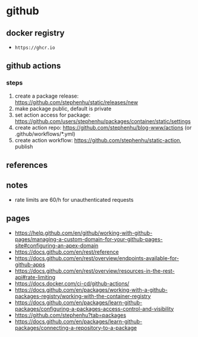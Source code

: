 # github

## docker registry

* `https://ghcr.io`


## github actions

### steps

1. create a package release: https://github.com/stephenhu/static/releases/new
1. make package public, default is private
1. set action access for package: https://github.com/users/stephenhu/packages/container/static/settings
1. create action repo: https://github.com/stephenhu/blog-www/actions (or .github/workflows/*.yml)
1. create action workflow: https://github.com/stephenhu/static-action, publish

## references


## notes

* rate limits are 60/h for unauthenticated requests

## pages

* https://help.github.com/en/github/working-with-github-pages/managing-a-custom-domain-for-your-github-pages-site#configuring-an-apex-domain
* https://docs.github.com/en/rest/reference
* https://docs.github.com/en/rest/overview/endpoints-available-for-github-apps
* https://docs.github.com/en/rest/overview/resources-in-the-rest-api#rate-limiting
* https://docs.docker.com/ci-cd/github-actions/
* https://docs.github.com/en/packages/working-with-a-github-packages-registry/working-with-the-container-registry
* https://docs.github.com/en/packages/learn-github-packages/configuring-a-packages-access-control-and-visibility
* https://github.com/stephenhu?tab=packages
* https://docs.github.com/en/packages/learn-github-packages/connecting-a-repository-to-a-package
